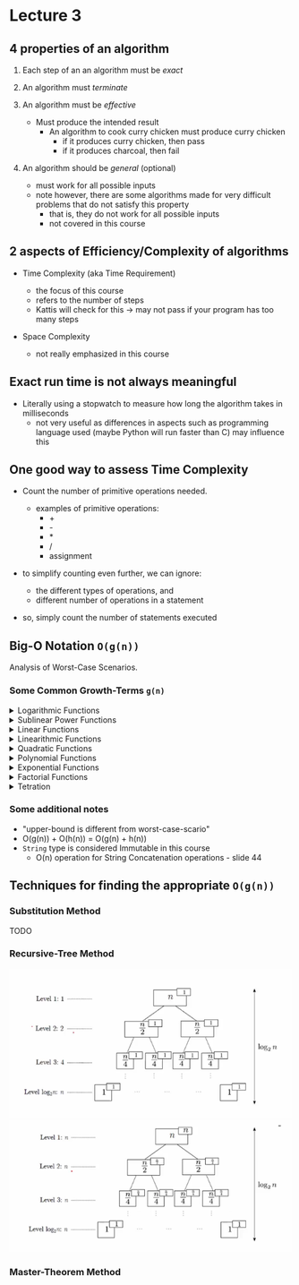 # Lecture 3

## 4 properties of an algorithm
1. Each step of an an algorithm must be _*exact*_

2. An algorithm must _*terminate*_

3. An algorithm must be _*effective*_
	- Must produce the intended result
		- An algorithm to cook curry chicken must produce curry chicken
			- if it produces curry chicken, then pass
			- if it produces charcoal, then fail

4. An algorithm should be _*general*_ (optional)
	- must work for all possible inputs
	- note however, there are some algorithms made for very difficult problems that do not satisfy this property
		- that is, they do not work for all possible inputs
		- not covered in this course

## 2 aspects of Efficiency/Complexity of algorithms
- Time Complexity (aka Time Requirement)
	- the focus of this course
	- refers to the number of steps
	- Kattis will check for this -> may not pass if your program has too many steps

- Space Complexity
	- not really emphasized in this course

## Exact run time is not always meaningful
- Literally using a stopwatch to measure how long the algorithm takes in milliseconds
	- not very useful as differences in aspects such as programming language used (maybe Python will run faster than C) may influence this

## One good way to assess Time Complexity
- Count the number of primitive operations needed.
	- examples of primitive operations:
		- \+
		- \-
		- \*
		- /
		- assignment

- to simplify counting even further, we can ignore:
	- the different types of operations, and
	- different number of operations in a statement
- so, simply count the number of statements executed


## Big-O Notation `O(g(n))`
Analysis of Worst-Case Scenarios.

### Some Common Growth-Terms `g(n)`

<details>
<summary>Logarithmic Functions</summary>

- `O(log(n))`
- the base for the logarithm doesn't matter
	- because any logarithm can be changed to logarithm with base 2 using a constant 
	- https://www.purplemath.com/modules/logrules5.htm
</details>

<details>
<summary>Sublinear Power Functions</summary>

- `O(n^0.0000001)`
</details>

<details>
<summary>Linear Functions</summary>

- `O(n)`
</details>

<details>
<summary>Linearithmic Functions</summary>

- `O(n log(n))`
	- n log(n)
	- log(n!)
</details>

<details>
<summary>Quadratic Functions</summary>

- `O(n^2)`
</details>

<details>
<summary>Polynomial Functions</summary>

Like Quadratic Functions, but with powers other than 2.
- `O(n^2.5)`
	- n^2.5
</details>

<details>
<summary>Exponential Functions</summary>

- `O(2^n)`
	- 2^n
	- 2^(n+1)
- `O(3^n)`
	- 3^n
- `O(4^n)`
	- 4^n
	- 2^(2n)

##### Notes for Exponential Functions
- O(2^((k * n) + c))
- k CANNOT be dropped
	- `O(2^4n)` IS NOT THE SAME AS `O(2^n)`

- c CAN be dropped
	- `O(2^(2k + 1))` IS THE SAME AS `O(2^2k)`
		- because can simplify to a constant multiplier of 2
			- which can be dropped
</details>

<details>
<summary>Factorial Functions</summary>

- `O(n!)`
- `O((n-1)!)`

##### Notes for Factorial Functions
- `O((n-1)!)` IS NOT THE SAME as `O(n!)`
	- because these differ by a factor of n
		- which is NOT a constant
		- hence, not tight upper-bound
</details>

<details>
<summary>Tetration</summary>

- `O(n^n)`
</details>

### Some additional notes
- "upper-bound is different from worst-case-scario"
- O(g(n)) + O(h(n)) = O(g(n) + h(n))
- `String` type is considered Immutable in this course
	- O(n) operation for String Concatenation operations - slide 44

## Techniques for finding the appropriate `O(g(n))`

### Substitution Method
TODO

### Recursive-Tree Method
![Recursive Tree Example 1](./images/RecursiveTree1.png)
![Recursive Tree Example 2](./images/RecursiveTree2.png)

### Master-Theorem Method



